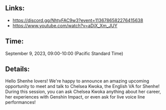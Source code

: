 ## Links:

* https://discord.gg/NhtyFAC9w3?event=1136786582276415638
* https://www.youtube.com/watch?v=aDiX_Xm_JUY

## Time:

September 9, 2023, 09:00-10:00 (Pacific Standard Time)

## Details:

Hello Shenhe lovers! We're happy to announce an amazing upcoming opportunity to meet and talk to Chelsea Kwoka, the English VA for Shenhe! During this session, you can ask Chelsea Kwoka anything about her career, her experiences with Genshin Impact, or even ask for live voice line performances!
